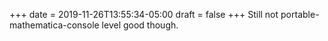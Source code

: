 +++
date = 2019-11-26T13:55:34-05:00
draft = false
+++
Still not portable-mathematica-console level good though.